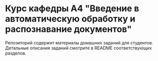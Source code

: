 # Курс кафедры A4 "Введение в автоматическую обработку и распознавание документов"

Репозиторий содержит материалы домашних заданий для студентов. Детальные описания заданий смотрите в README соответствующих разделов.

